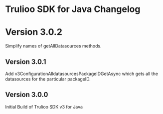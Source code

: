 # Trulioo SDK for Java Changelog

# Version 3.0.2

Simplify names of getAllDatasources methods.

## Version 3.0.1

Add v3ConfigurationAlldatasourcesPackageIDGetAsync which gets all the datasources for the particular packageID. 

## Version 3.0.0

Initial Build of Trulioo SDK v3 for Java
